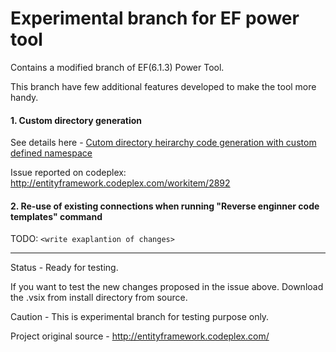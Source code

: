 # Experimental branch for EF power tool 
Contains a modified branch of EF(6.1.3) Power Tool.

This branch have few additional features developed to make the tool more handy. 
#### 1. Custom directory generation
See details here - [Cutom directory heirarchy code generation with custom defined namespace](http://www.cshandler.com/2016/03/customize-reverse-engineer-code-first.html)

Issue reported on codeplex: http://entityframework.codeplex.com/workitem/2892

#### 2. Re-use of existing connections when running "Reverse enginner code templates" command
TODO: `<write exaplantion of changes>`


-------------------------
Status - Ready for testing. 

If you want to test the new changes proposed in the issue above. Download the .vsix from install directory from source. 

Caution -  This is experimental branch for testing purpose only. 

Project original source - http://entityframework.codeplex.com/
